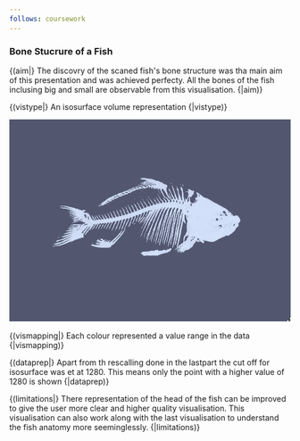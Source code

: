 ```yaml
---
follows: coursework
---
```


### Bone Stucrure of a Fish

{(aim|} The discovry of the scaned fish's bone structure was tha main aim of this presentation and was achieved perfecty. All the bones of the fish inclusing big and small are observable from this visualisation.
{|aim)}

{(vistype|} An isosurface volume representation
{|vistype)}

![](fish_bone.gif)

{(vismapping|} Each colour represented a value range in the data
{|vismapping)}

{(dataprep|} Apart from th rescalling done in the lastpart the cut off for isosurface was et at 1280. This means only the point with a higher value of 1280 is shown
{|dataprep)}

{(limitations|} There representation of the head of the fish can be improved to give the user more clear and higher quality visualisation. This visualisation can also work along with the last visualisation to understand the fish anatomy more seeminglessly.
{|limitations)}
